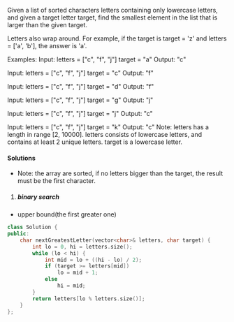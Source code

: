 Given a list of sorted characters letters containing only lowercase letters, and given a target letter target, find the smallest element in the list that is larger than the given target.

Letters also wrap around. For example, if the target is target = 'z' and letters = ['a', 'b'], the answer is 'a'.

Examples:
Input:
letters = ["c", "f", "j"]
target = "a"
Output: "c"

Input:
letters = ["c", "f", "j"]
target = "c"
Output: "f"

Input:
letters = ["c", "f", "j"]
target = "d"
Output: "f"

Input:
letters = ["c", "f", "j"]
target = "g"
Output: "j"

Input:
letters = ["c", "f", "j"]
target = "j"
Output: "c"

Input:
letters = ["c", "f", "j"]
target = "k"
Output: "c"
Note:
letters has a length in range [2, 10000].
letters consists of lowercase letters, and contains at least 2 unique letters.
target is a lowercase letter.

#### Solutions

- Note: the array are sorted, if no letters bigger than the target, the result must be the first character.

1. ##### binary search

- upper bound(the first greater one)

```c++
class Solution {
public:
    char nextGreatestLetter(vector<char>& letters, char target) {
        int lo = 0, hi = letters.size();
        while (lo < hi) {
            int mid = lo + ((hi - lo) / 2);
            if (target >= letters[mid])
                lo = mid + 1;
            else
                hi = mid;
        }
        return letters[lo % letters.size()];
    }
};
```